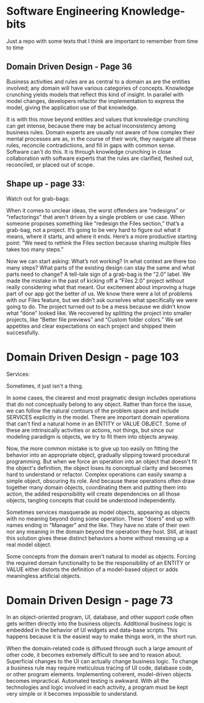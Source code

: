 # Software Engineering Knowledge-bits
Just a repo with some texts that I think are important to remember from time to time

## Domain Driven Design - Page 36

Business activities and rules are as central to a domain as are the entities involved; any domain will have various categories of concepts. Knowledge crunching yields models that reflect this kind of insight. In parallel with model changes, developers refactor the implementation to express the model, giving the application use of that knowledge.

It is with this move beyond entities and values that knowledge crunching can get intense, because there may be actual inconsistency among business rules. Domain experts are usually not aware of how complex their mental processes are as, in the course of their work, they navigate all these rules, reconcile contradictions, and fill in gaps with common sense. Software can't do this. It is through knowledge crunching in close collaboration with software experts that the rules are clarified, fleshed out, reconciled, or placed out of scope.

## Shape up - page 33:

Watch out for grab-bags:

When it comes to unclear ideas, the worst offenders are “redesigns” or “refactorings” that aren’t driven by a single problem or
use case. When someone proposes something like “redesign the
Files section,” that’s a grab-bag, not a project. It’s going to be very
hard to figure out what it means, where it starts, and where it ends.
Here’s a more productive starting point: “We need to rethink the
Files section because sharing multiple files takes too many steps.” 

Now we can start asking: What’s not working? In what context are
there too many steps? What parts of the existing design can stay the
same and what parts need to change?
A tell-tale sign of a grab-bag is the “2.0” label. We made the mistake
in the past of kicking off a “Files 2.0” project without really considering what that meant. Our excitement about improving a huge part
of our app got the better of us. We know there were a lot of problems with our Files feature, but we didn’t ask ourselves what specifically we were going to do. The project turned out to be a mess
because we didn’t know what “done” looked like. We recovered by
splitting the project into smaller projects, like “Better file previews”
and “Custom folder colors.” We set appetites and clear expectations
on each project and shipped them successfully.

# Domain Driven Design - page 103

Services:

Sometimes, it just isn't a thing.

In some cases, the clearest and most pragmatic design includes operations that do not
conceptually belong to any object. Rather than force the issue, we can follow the natural contours
of the problem space and include SERVICES explicitly in the model.
There are important domain operations that can't find a natural home in an ENTITY or VALUE
OBJECT. Some of these are intrinsically activities or actions, not things, but since our modeling
paradigm is objects, we try to fit them into objects anyway.

Now, the more common mistake is to give up too easily on fitting the behavior into an appropriate
object, gradually slipping toward procedural programming. But when we force an operation into an
object that doesn't fit the object's definition, the object loses its conceptual clarity and becomes
hard to understand or refactor. Complex operations can easily swamp a simple object, obscuring
its role. And because these operations often draw together many domain objects, coordinating
them and putting them into action, the added responsibility will create dependencies on all those
objects, tangling concepts that could be understood independently.

Sometimes services masquerade as model objects, appearing as objects with no meaning beyond
doing some operation. These "doers" end up with names ending in "Manager" and the like. They
have no state of their own nor any meaning in the domain beyond the operation they host. Still, at
least this solution gives these distinct behaviors a home without messing up a real model object.

Some concepts from the domain aren't natural to model as objects. Forcing the
required domain functionality to be the responsibility of an ENTITY or VALUE either
distorts the definition of a model-based object or adds meaningless artificial objects.

# Domain Driven Design - page 73

In an object-oriented program, UI, database, and other support code often gets written
directly into the business objects. Additional business logic is embedded in the
behavior of UI widgets and data-base scripts. This happens because it is the easiest
way to make things work, in the short run.

When the domain-related code is diffused through such a large amount of other code, it
becomes extremely difficult to see and to reason about. Superficial changes to the UI
can actually change business logic. To change a business rule may require meticulous
tracing of UI code, database code, or other program elements. Implementing coherent,
model-driven objects becomes impractical. Automated testing is awkward. With all the
technologies and logic involved in each activity, a program must be kept very simple or
it becomes impossible to understand.

